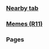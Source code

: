 ### [Nearby tab](https://infrasupport.atlassian.net/wiki/spaces/JSHPRD/pages/98173065/Nearby+tab)

### [Memes (R11)](https://docs.google.com/document/d/1gJsUGKp3sKyuKfyvP-duiM1aHDDxbo3G2029h1PqZto/edit#bookmark=kix.67eyfbxyt76n) 

### Pages

